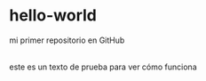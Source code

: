 hello-world
===========

mi primer repositorio en GitHub

</br>
este es un texto de prueba para ver cómo funciona
